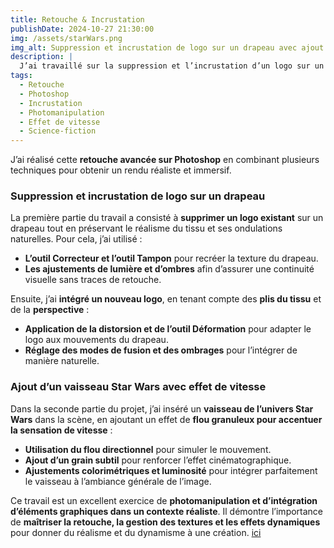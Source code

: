 ```yaml
---
title: Retouche & Incrustation  
publishDate: 2024-10-27 21:30:00 
img: /assets/starWars.png  
img_alt: Suppression et incrustation de logo sur un drapeau avec ajout d’un vaisseau Star Wars et effet de flou granuleux pour simuler la vitesse.  
description: |
  J’ai travaillé sur la suppression et l’incrustation d’un logo sur un drapeau en utilisant des techniques avancées de retouche sur Photoshop. En complément, un vaisseau de Star Wars a été ajouté avec un effet de flou granuleux pour simuler la vitesse.
tags:
  - Retouche  
  - Photoshop  
  - Incrustation  
  - Photomanipulation  
  - Effet de vitesse  
  - Science-fiction  
---
```


J’ai réalisé cette **retouche avancée sur Photoshop** en combinant plusieurs techniques pour obtenir un rendu réaliste et immersif.  

### **Suppression et incrustation de logo sur un drapeau**  
La première partie du travail a consisté à **supprimer un logo existant** sur un drapeau tout en préservant le réalisme du tissu et ses ondulations naturelles. Pour cela, j’ai utilisé :  
- **L’outil Correcteur et l’outil Tampon** pour recréer la texture du drapeau.  
- **Les ajustements de lumière et d’ombres** afin d’assurer une continuité visuelle sans traces de retouche.  

Ensuite, j’ai **intégré un nouveau logo**, en tenant compte des **plis du tissu** et de la **perspective** :  
- **Application de la distorsion et de l’outil Déformation** pour adapter le logo aux mouvements du drapeau.  
- **Réglage des modes de fusion et des ombrages** pour l’intégrer de manière naturelle.  

### **Ajout d’un vaisseau Star Wars avec effet de vitesse**  
Dans la seconde partie du projet, j’ai inséré un **vaisseau de l’univers Star Wars** dans la scène, en ajoutant un effet de **flou granuleux pour accentuer la sensation de vitesse** :  
- **Utilisation du flou directionnel** pour simuler le mouvement.  
- **Ajout d’un grain subtil** pour renforcer l’effet cinématographique.  
- **Ajustements colorimétriques et luminosité** pour intégrer parfaitement le vaisseau à l’ambiance générale de l’image.  

Ce travail est un excellent exercice de **photomanipulation et d’intégration d’éléments graphiques dans un contexte réaliste**. Il démontre l’importance de **maîtriser la retouche, la gestion des textures et les effets dynamiques** pour donner du réalisme et du dynamisme à une création.  <a href="../src/content/work/PainMain">ici</a>

